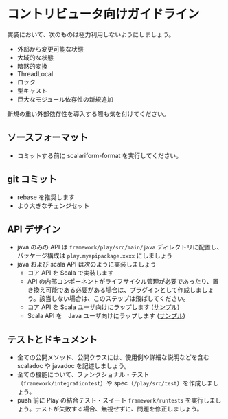 <!-- translated -->
<!--
# Contributor Guidelines
-->
# コントリビュータ向けガイドライン

<!--
Implementation-wise, the following things should be avoided as much as possible:
-->
実装において、次のものは極力利用しないようにしましょう。

<!--
* public mutable state
* global state
* implicit conversions
* threadLocal
* locks
* casting
* introducing new, heavy external dependencies* 
-->
* 外部から変更可能な状態
* 大域的な状態
* 暗黙的変換
* ThreadLocal
* ロック
* 型キャスト
* 巨大なモジュール依存性の新規追加

<!-- Also, be careful with introducing new, heavy external dependencies. -->
新規の重い外部依存性を導入する際も気を付けてください。

<!-- ## source format -->
## ソースフォーマット

<!-- * run scalariform-format  before commit -->
* コミットする前に scalariform-format を実行してください。

<!-- ## git commits -->
## git コミット

<!-- * prefer rebase
* bigger changesets -->
* rebase を推奨します
* より大きなチェンジセット

<!--
## API design
-->
## API デザイン

<!-- * java only APIs should go to ```framework/play/src/main/java```, package structure is ```play.myapipackage.xxxx``` 
* java and scala APIs should be implemented the following way:
  * implement the core API in scala
  * if your component requires life cycle management or needs to be swappable, create a plugin, otherwise skip this step
  * wrap core API for scala users ([example]  (https://github.com/playframework/Play20/blob/master/framework/play/src/main/scala/play/api/cache/Cache.scala#L69))
  * wrap scala API for java users ([example](https://github.com/playframework/Play20/blob/master/framework/play/src/main/java/play/cache/Cache.java)) -->
* java のみの API は ```framework/play/src/main/java``` ディレクトリに配置し、パッケージ構成は ```play.myapipackage.xxxx``` にしましょう
* java および scala API は次のように実装しましょう
  * コア API を Scala で実装します
  * API の内部コンポーネントがライフサイクル管理が必要であったり、置き換え可能である必要がある場合は、プラグインとして作成しましょう。該当しない場合は、このステップは飛ばしてください。
  * コア API を Scala ユーザ向けにラップします ([サンプル](https://github.com/playframework/Play20/blob/master/framework/play/src/main/scala/play/api/cache/Cache.scala#L69))
  * Scala API を　Java ユーザ向けにラップします ([サンプル](https://github.com/playframework/Play20/blob/master/framework/play/src/main/java/play/cache/Cache.java))

<!--
## Testing and documentation
-->
## テストとドキュメント

<!-- * each and every public facing method and class need to have a corresponding scaladoc or javadoc with examples, description etc.
* each feature requires either a functional test (```framework/integrationtest```) or a spec (```/play/src/test```)
* run Play's integration test suite ```framework/runtests``` before pushing. If a test fails, fix it, do not ignore it. -->
* 全ての公開メソッド、公開クラスには、使用例や詳細な説明などを含む scaladoc や javadoc を記述しましょう。
* 全ての機能について、ファンクショナル・テスト（```framework/integrationtest```）や spec（```/play/src/test```）を作成しましょう。
* push 前に Play の結合テスト・スイート ```framework/runtests``` を実行しましょう。テストが失敗する場合、無視せずに、問題を修正しましょう。